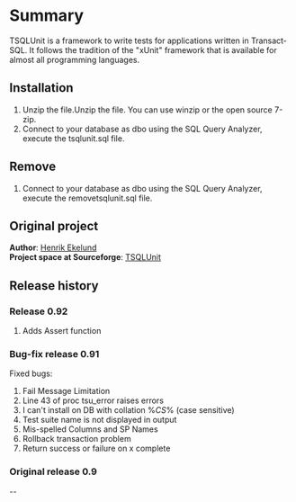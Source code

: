 # Summary

TSQLUnit is a framework to write tests for applications written in Transact-SQL. It follows the tradition of the "xUnit" framework that is available for almost all programming languages.

## Installation
1. Unzip the file.Unzip the file. You can use winzip or the open source 7-zip. 
2. Connect to your database as dbo using the SQL Query Analyzer, execute the tsqlunit.sql file. 

## Remove
1. Connect to your database as dbo using the SQL Query Analyzer, execute the removetsqlunit.sql file.

## Original project
**Author**: [Henrik Ekelund](https://sourceforge.net/u/ekelund/profile/)  
**Project space at Sourceforge**: [TSQLUnit](https://sourceforge.net/projects/tsqlunit/)

## Release history
### Release 0.92
1. Adds Assert function

### Bug-fix release 0.91
Fixed bugs:
1. Fail Message Limitation		
2. Line 43 of proc tsu_error raises errors	
3. I can't install on DB with collation %_CS_%  (case sensitive)	
4. Test suite name is not displayed in output	
5. Mis-spelled Columns and SP Names	
6. Rollback transaction problem	
7. Return success or failure on x complete	

### Original release 0.9
--

